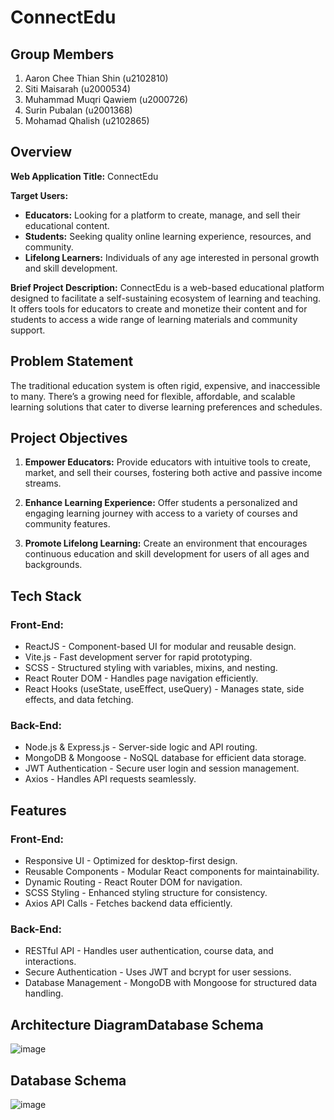 # ConnectEdu
## __Group Members__
1. Aaron Chee Thian Shin (u2102810)
2. Siti Maisarah (u2000534)
3. Muhammad Muqri Qawiem (u2000726)
4. Surin Pubalan (u2001368)
5. Mohamad Qhalish (u2102865)

## Overview

**Web Application Title:** ConnectEdu

**Target Users:**
- **Educators:** Looking for a platform to create, manage, and sell their educational content.
- **Students:** Seeking quality online learning experience, resources, and community.
- **Lifelong Learners:** Individuals of any age interested in personal growth and skill development.

**Brief Project Description:**
ConnectEdu is a web-based educational platform designed to facilitate a self-sustaining ecosystem of learning and teaching. It offers tools for educators to create and monetize their content and for students to access a wide range of learning materials and community support.

## Problem Statement
The traditional education system is often rigid, expensive, and inaccessible to many. There’s a growing need for flexible, affordable, and scalable learning solutions that cater to diverse learning preferences and schedules.

## Project Objectives
1. **Empower Educators:** Provide educators with intuitive tools to create, market, and sell their courses, fostering both active and passive income streams.
   
2. **Enhance Learning Experience:** Offer students a personalized and engaging learning journey with access to a variety of courses and community features.
   
3. **Promote Lifelong Learning:** Create an environment that encourages continuous education and skill development for users of all ages and backgrounds.

## Tech Stack

### Front-End:
- ReactJS - Component-based UI for modular and reusable design.
- Vite.js - Fast development server for rapid prototyping.
- SCSS - Structured styling with variables, mixins, and nesting.
- React Router DOM - Handles page navigation efficiently.
- React Hooks (useState, useEffect, useQuery) - Manages state, side effects, and data fetching.

### Back-End:
- Node.js & Express.js - Server-side logic and API routing.
- MongoDB & Mongoose - NoSQL database for efficient data storage.
- JWT Authentication - Secure user login and session management.
- Axios - Handles API requests seamlessly.

## Features

### Front-End:
- Responsive UI - Optimized for desktop-first design.
- Reusable Components - Modular React components for maintainability.
- Dynamic Routing - React Router DOM for navigation.
- SCSS Styling - Enhanced styling structure for consistency.
- Axios API Calls - Fetches backend data efficiently.

### Back-End:
- RESTful API - Handles user authentication, course data, and interactions.
- Secure Authentication - Uses JWT and bcrypt for user sessions.
- Database Management - MongoDB with Mongoose for structured data handling.

## Architecture DiagramDatabase Schema
![image](https://github.com/user-attachments/assets/46d9c288-5f68-4f6a-a299-b0aea1684bfa)

## Database Schema
![image](https://github.com/user-attachments/assets/336e3eb3-5300-4585-9af9-d308cc4621a8)
